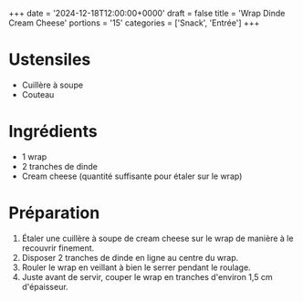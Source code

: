 +++
date = '2024-12-18T12:00:00+0000'
draft = false
title = 'Wrap Dinde Cream Cheese'
portions = '15'
categories = ['Snack', 'Entrée']
+++

# Ustensiles

- Cuillère à soupe
- Couteau

# Ingrédients

- 1 wrap
- 2 tranches de dinde
- Cream cheese (quantité suffisante pour étaler sur le wrap)

# Préparation

1. Étaler une cuillère à soupe de cream cheese sur le wrap de manière à le recouvrir finement.
2. Disposer 2 tranches de dinde en ligne au centre du wrap.
3. Rouler le wrap en veillant à bien le serrer pendant le roulage.
4. Juste avant de servir, couper le wrap en tranches d'environ 1,5 cm d'épaisseur.
